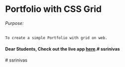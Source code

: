# Portfolio with CSS Grid

###### Purpose:
    To create a simple Portfolio with grid on web.

#### Dear Students, Check out the live app [here](http://203.193.173.125/buildriseshine/design/profile-with-cssgrid).#   s s r i n i v a s  
 #   s s r i n i v a s  
 